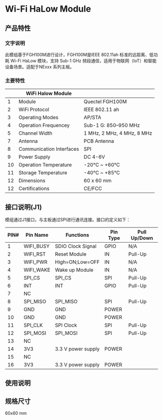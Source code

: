 
# Wi-Fi HaLow Module

## 产品特性
### 文字说明
此模组基于FGH100M进行设计，FGH100M是IEEE 802.11ah 标准的远距离、低功耗 Wi-Fi HaLow 模块，支持 Sub-1 GHz 频段通信，适用于物联网（IoT）和智能设备场景。适配于NExxx 系列主板。

### 主要特性
|      |WiFi Halow Module        |                            |
| ---- | ------------------------ | -------------------------- |
| 1    | Module                   | Quectel FGH100M            |
| 2    | WiFi Protocol            | IEEE 802.11 ah             |
| 3    | Operating Modes          | AP/STA                     |
| 4    | Operation Frequencey     | Sub-1 G: 850–950 MHz       |
| 5    | Channel Width            | 1 MHz, 2 MHz, 4 MHz, 8 MHz |
| 7    | Antenna                  | PCB Antenna                |
| 8    | Communication Interfaces | SPI                        |
| 9    | Power Supply             | DC 4-6V                    |
| 10   | Operation Temperature    | -20℃ ~ +60℃                |
| 11   | Storage Temperature      | -40℃ ~ +85℃                |
| 12   | Dimensions               | 60 x 60 mm                 |
| 12   | Certifications           | CE/FCC                     |

## 接口说明(J1)

模组通过J1接口，与主板通过SPI进行通讯连接。接口的定义如下：

| PIN# | Pin Name  | Functions          | Pin Type | Pull Up/Down |
| ---- | --------- | ------------------ | -------- | ------------ |
| 1    | WIFI_BUSY | SDIO Clock Signal  | GPIO     | N/A          |
| 2    | WIFI_RST  | Reset Module       | IN       | Pull-Up      |
| 3    | WIFI_PWR  | High=ON;Low=OFF    | IN       | N/A          |
| 4    | WIFI_WAKE | Wake up Module     | IN       | N/A          |
| 5    | SPI_CS    | SPI_CS             | SPI      | Pull-Up      |
| 6    | INT       | INT                | GPIO     | Pull-Up      |
| 7    | NC        |                    |          |              |
| 8    | SPI_MISO  | SPI_MISO           | SPI      | Pull-Up      |
| 9    | GND       | GND                | POWER    |              |
| 10   | GND       | GND                | POWER    |              |
| 11   | SPI_CLK   | SPI Clock          | SPI      | Pull-Up      |
| 12   | SPI_MOSI  | SPI_MOSI           | SPI      | Pull-Up      |
| 13   | NC        |                    |          |              |
| 14   | 3V3       | 3.3 V power supply | POWER    |              |
| 15   | NC        |                    |          |              |
| 16   | 3V3       | 3.3 V power supply | POWER    |              |



## 使用说明
### 


## 规格尺寸

60x60 mm
